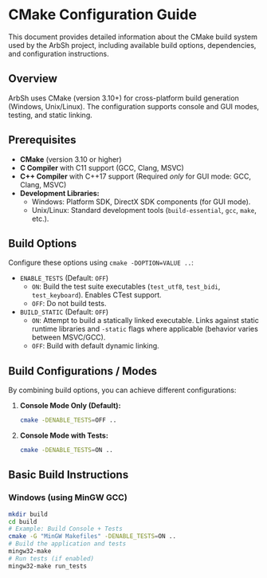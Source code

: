 # CMake Configuration Guide

This document provides detailed information about the CMake build system used by the ArbSh project, including available build options, dependencies, and configuration instructions.

## Overview

ArbSh uses CMake (version 3.10+) for cross-platform build generation (Windows, Unix/Linux). The configuration supports console and GUI modes, testing, and static linking.

## Prerequisites

- **CMake** (version 3.10 or higher)
- **C Compiler** with C11 support (GCC, Clang, MSVC)
- **C++ Compiler** with C++17 support (Required *only* for GUI mode: GCC, Clang, MSVC)
- **Development Libraries:**
  - Windows: Platform SDK, DirectX SDK components (for GUI mode).
  - Unix/Linux: Standard development tools (`build-essential`, `gcc`, `make`, etc.).

## Build Options

Configure these options using `cmake -DOPTION=VALUE ..`:


- `ENABLE_TESTS` (Default: `OFF`)
  - `ON`: Build the test suite executables (`test_utf8`, `test_bidi`, `test_keyboard`). Enables CTest support.
  - `OFF`: Do not build tests.
- `BUILD_STATIC` (Default: `OFF`)
  - `ON`: Attempt to build a statically linked executable. Links against static runtime libraries and `-static` flags where applicable (behavior varies between MSVC/GCC).
  - `OFF`: Build with default dynamic linking.

## Build Configurations / Modes

By combining build options, you can achieve different configurations:

1. **Console Mode Only (Default):**

    ```bash
    cmake -DENABLE_TESTS=OFF ..
    ```



2. **Console Mode with Tests:**

    ```bash
    cmake -DENABLE_TESTS=ON ..
    ```



## Basic Build Instructions

### Windows (using MinGW GCC)

```bash
mkdir build
cd build
# Example: Build Console + Tests
cmake -G "MinGW Makefiles" -DENABLE_TESTS=ON ..
# Build the application and tests
mingw32-make
# Run tests (if enabled)
mingw32-make run_tests
